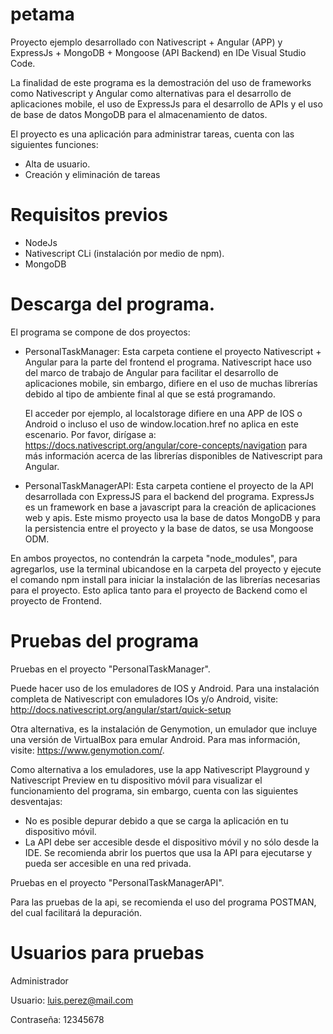 # petama
Proyecto ejemplo desarrollado con Nativescript + Angular (APP) y ExpressJs + MongoDB + Mongoose (API Backend) en IDe Visual Studio Code. 

La finalidad de este programa es la demostración del uso de frameworks como Nativescript y Angular como alternativas para el desarrollo de aplicaciones mobile, el uso de ExpressJs para el desarrollo de APIs y el uso de base de datos MongoDB para el almacenamiento de datos. 

El proyecto es una aplicación para administrar tareas, cuenta con las siguientes funciones:
- Alta de usuario.
- Creación y eliminación de tareas

# Requisitos previos

- NodeJs
- Nativescript CLi (instalación por medio de npm).
- MongoDB

# Descarga del programa.

El programa se compone de dos proyectos:

- PersonalTaskManager:
  Esta carpeta contiene el proyecto Nativescript + Angular para la parte del frontend el programa. Nativescript hace uso del marco de trabajo de Angular para facilitar el desarrollo de aplicaciones mobile, sin embargo, difiere en el uso de muchas librerías debido al tipo de ambiente final al que se está programando.
  
  El acceder por ejemplo, al localstorage difiere en una APP de IOS o Android o incluso el uso de window.location.href no aplica en este escenario. Por favor, dirígase a: https://docs.nativescript.org/angular/core-concepts/navigation para más información acerca de las librerías disponibles de Nativescript para Angular.
  
- PersonalTaskManagerAPI:
  Esta carpeta contiene el proyecto de la API desarrollada con ExpressJS para el backend del programa. ExpressJs es un framework en base a javascript para la creación de aplicaciones web y apis. Este mismo proyecto usa la base de datos MongoDB y para la persistencia entre el proyecto y la base de datos, se usa Mongoose ODM.
  
 
En ambos proyectos, no contendrán la carpeta "node_modules", para agregarlos, use la terminal ubicandose en la carpeta del proyecto y ejecute el comando npm install para iniciar la instalación de las librerías necesarias para el proyecto. Esto aplica tanto para el proyecto de Backend como el proyecto de Frontend.

# Pruebas del programa

Pruebas en el proyecto "PersonalTaskManager".

Puede hacer uso de los emuladores de IOS y Android. Para una instalación completa de Nativescript con emuladores IOs y/o Android, visite:
  http://docs.nativescript.org/angular/start/quick-setup
  
Otra alternativa, es la instalación de Genymotion, un emulador que incluye una versión de VirtualBox para emular Android. Para mas información, visite: https://www.genymotion.com/.
 
Como alternativa a los emuladores, use la app Nativescript Playground y Nativescript Preview en tu dispositivo móvil para visualizar el funcionamiento del programa, sin embargo, cuenta con las siguientes desventajas:
- No es posible depurar debido a que se carga la aplicación en tu dispositivo móvil.
- La API debe ser accesible desde el dispositivo móvil y no sólo desde la IDE. Se recomienda abrir los puertos que usa la API para ejecutarse y pueda ser accesible en una red privada.

Pruebas en el proyecto "PersonalTaskManagerAPI".

Para las pruebas de la api, se recomienda el uso del programa POSTMAN, del cual facilitará la depuración.

# Usuarios para pruebas

Administrador

Usuario: luis.perez@mail.com

Contraseña: 12345678


